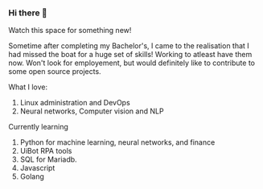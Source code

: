 ### Hi there 👋

<!--
**kartikn89/kartikn89** is a ✨ _special_ ✨ repository because its `README.md` (this file) appears on your GitHub profile.

Here are some ideas to get you started:

- 🔭 I’m currently working on ...
- 🌱 I’m currently learning ...
- 👯 I’m looking to collaborate on ...
- 🤔 I’m looking for help with ...
- 💬 Ask me about ...
- 📫 How to reach me: ...
- 😄 Pronouns: ...
- ⚡ Fun fact: ...
-->

Watch this space for something new!

Sometime after completing my Bachelor's, I came to the realisation that I had missed the boat for a huge set of skills! Working to atleast have them now. Won't look for employement, but would definitely like to contribute to some open source projects.

What I love:
1. Linux administration and DevOps
2. Neural networks, Computer vision and NLP

Currently learning
1. Python for machine learning, neural networks, and finance
2. UiBot RPA tools
3. SQL for Mariadb.
4. Javascript
5. Golang
